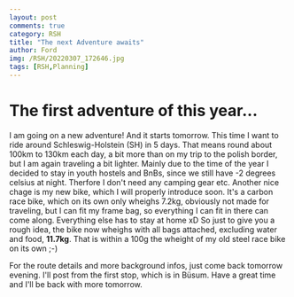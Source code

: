 ```yaml
---
layout: post
comments: true
category: RSH
title: "The next Adventure awaits"
author: Ford
img: /RSH/20220307_172646.jpg
tags: [RSH,Planning]
---
```

# The first adventure of this year...
I am going on a new adventure! And it starts tomorrow.
This time I want to ride around Schleswig-Holstein (SH) in 5 days.
That means round about 100km to 130km each day, a bit more than on my
trip to the polish border, but I am again traveling a bit lighter.
Mainly due to the time of the year I decided to stay in youth hostels and BnBs,
since we still have -2 degrees celsius at night. Therfore I don't need any camping gear etc.
Another nice chage is my new bike, which I will properly introduce soon. It's a carbon 
race bike, which on its own only wheighs 7.2kg, obviously not made for traveling, but 
I can fit my frame bag, so everything I can fit in there can come along. 
Everything else has to stay at home xD So just to give you a rough idea, the bike
now wheighs with all bags attached, excluding water and food, **11.7kg**.
That is within a 100g the wheight of my old steel race bike on its own ;-)

For the route details and more background infos, just come back tomorrow evening.
I'll post from the first stop, which is in Büsum.
Have a great time and I'll be back with more tomorrow.

